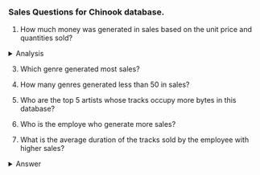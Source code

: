 ### Sales Questions for Chinook database. 

1. How much money was generated in sales based on the unit price and quantities sold?

<details>

  <summary>Analysis</summary>
  ### Code

```ruby
WITH TABLE_1 AS 

  (SELECT 

```
</details>

   
3. Which genre generated most sales?
   
4. How many genres generated less than 50 in sales?
   
5. Who are the top 5 artists whose tracks occupy more bytes in this database?
   
6. Who is the employe who generate more sales?
   
7. What is the average duration of the tracks sold by the employee with higher sales?

<details>

  <summary>Answer</summary>

### Code

To answer this question I created 2 subquerries, that I merged at the end into 1 single table.

The first subquerry (TABLE_1) returned the employee with higher sales.
The second subquerry (TABLE_2) returned the average duration of the tracks sold by every employee.


```ruby
WITH TABLE_1 AS 

  (SELECT 
    E.FirstName NAME, 
    E.LastName LAST_NAME,
    SUM(I.total) TOTAL_SALES, 
    E.EmployeeId EMPLOYEE_ID 
  FROM 
    Invoice AS I
  JOIN 
    Customer as C
  ON 
    C.CustomerId = I.CustomerId
  JOIN 
    Employee as E
  ON 
    C.SupportRepId = E.EmployeeId
  GROUP BY 
    4
  ORDER 
    BY 3 DESC
  LIMIT 
    1),

TABLE_2 AS 

  (SELECT 
    AVG(T.Milliseconds) AVERAGE_DURATION, 
    E.FirstName NAME,
    E.LastName LAST_NAME
  FROM 
    TRACK as T
  JOIN 
    InvoiceLine as IL 
  ON 
    T.TrackId = IL.TrackId
  JOIN 
    Invoice as I
  ON 
    IL.InvoiceId = I.InvoiceId
  JOIN 
    Customer as C
  ON 
    C.CustomerId = I.CustomerId
  JOIN 
    Employee as E
  ON 
    C.SupportRepId = E.EmployeeId
  GROUP BY 
    2)

SELECT  
  TABLE_1.NAME, 
  TABLE_1.LAST_NAME,
  TABLE_2.AVERAGE_DURATION
FROM 
  TABLE_1
JOIN 
  TABLE_2
ON 
  TABLE_1.NAME = TABLE_2.NAME AND  
  TABLE_1.LAST_NAME =  TABLE_2.LAST_NAME
```
</details>



